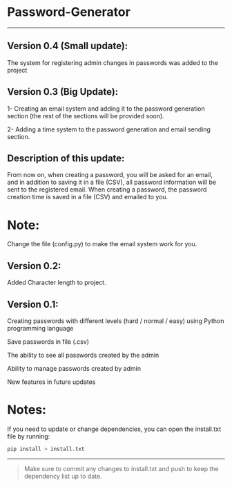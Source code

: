 # Password-Generator

---
## Version 0.4 (Small update):

The system for registering admin changes in passwords was added to the project

## Version 0.3 (Big Update):

1- Creating an email system and adding it to the password generation section (the rest of the sections will be provided soon).

2- Adding a time system to the password generation and email sending section.

## Description of this update:

From now on, when creating a password, you will be asked for an email, and in addition to saving it in a file (CSV), all password information will be sent to the registered email.
When creating a password, the password creation time is saved in a file (CSV) and emailed to you.

# Note:

Change the file (config.py) to make the email system work for you.

## Version 0.2:

Added Character length to project.

## Version 0.1:

Creating passwords with different levels (hard / normal / easy) using Python programming language

Save passwords in file (.csv)

The ability to see all passwords created by the admin

Ability to manage passwords created by admin

New features in future updates

# Notes:

If you need to update or change dependencies, you can open the install.txt file by running:

```bash
pip install > install.txt
```

---

> Make sure to commit any changes to install.txt and push to keep the dependency list up to date.
